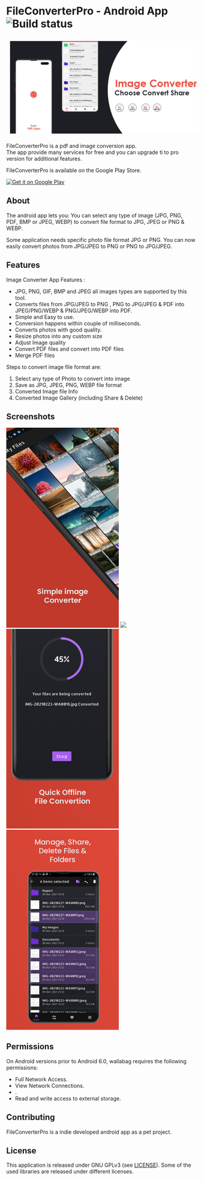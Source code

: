 # FileConverterPro - Android App ![Build status](https://github.com/wallabag/android-app/workflows/CI/badge.svg?branch=master)

<img src="/screenshots/app_banner.jpg" align="center"
 hspace="10" vspace="10">

FileConverterPro is a pdf and image conversion app.  
The app provide many services for free and you can upgrade ti to pro version for additional features.  

FileConverterPro is available on the Google Play Store.

<p align="left">
<a href="https://play.google.com/store/apps/details?id=com.yuwin.fileconverterpro">
    <img alt="Get it on Google Play"
        height="80"
        src="https://play.google.com/intl/en_us/badges/images/generic/en_badge_web_generic.png" />
</a>  
</p>

## About

The android app lets you:
You can select any type of image (JPG, PNG, PDF, BMP or JPEG, WEBP) to convert file format to JPG, JPEG or PNG & WEBP.

Some application needs specific photo file format JPG or PNG. You can now easily convert photos from JPG/JPEG to PNG or PNG to JPG/JPEG.

## Features

Image Converter App Features :
- JPG, PNG, GIF, BMP and JPEG all images types are supported by this tool.
- Converts files from JPG/JPEG to PNG , PNG to JPG/JPEG & PDF into JPEG/PNG/WEBP & PNG/JPEG/WEBP into PDF.
- Simple and Easy to use.
- Conversion happens within couple of milliseconds.
- Converts photos with good quality.
- Resize photos into any custom size
- Adjust Image quality
- Convert PDF files and convert into PDF files
- Merge PDF files

Steps to convert image file format are:

1) Select any type of Photo to convert into image
2) Save as JPG, JPEG, PNG, WEBP file format
3) Converted Image file Info
4) Converted Image Gallery (including Share & Delete)

## Screenshots

<img src="/screenshots/1.1.png" width="300"> <img src="/screenshots/screen_2.png" width="300"> <img src="/screenshots/4.png" width="300"> <img src="/screenshots/5.png" width="300">

## Permissions

On Android versions prior to Android 6.0, wallabag requires the following permissions:
- Full Network Access.
- View Network Connections.
- .
- Read and write access to external storage.


## Contributing

FileConverterPro is a indie developed android app as a pet project.

## License

This application is released under GNU GPLv3 (see [LICENSE](LICENSE)).
Some of the used libraries are released under different licenses.
